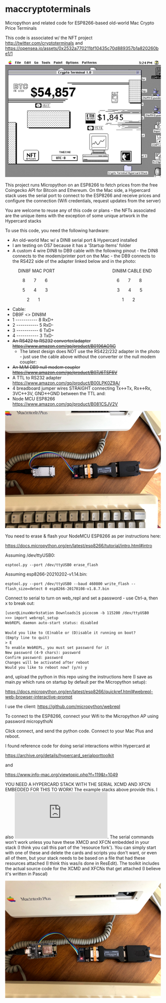 # maccryptoterminals
Micropython and related code for ESP8266-based old-world Mac Crypto Price Terminals

This code is associated w/ the NFT project http://twitter.com/cryptoterminals and https://opensea.io/assets/0x2532a770211bf10435c70d889357b1a820260be1/1

![Mac Crypto Terminal](https://github.com/cryptoterminals/maccryptoterminals/blob/main/Screenshot_2021-03-09_15-25-08.png?raw=true)

This project runs Micropython on an ESP8266 to fetch prices from the free Coingecko API for Bitcoin and Ethereum. On the Mac side, a Hypercard stack uses the serial port to connect to the ESP8266 and receive prices and configure the connection (Wifi credentials, request updates from the server)

You are welcome to reuse any of this code or plans - the NFTs associated are the unique items with the exception of some unique artwork in the Hypercard stacks

To use this code, you need the following hardware:

* An old-world Mac w/ a DIN8 serial port & Hypercard installed
* I am testing on OS7 because it has a 'Startup Items' folder
* A custom 4 wire DIN8 to DB9 cable with the following pinout - the DIN8 connects to the modem/printer port on the Mac - the DB9 connects to the RS422 side of the adapter linked below and in the photo:

   DIN8F MAC PORT              DIN8M CABLE END
 
    8  7  6                6  7  8
 
    5  4  3                3  4  5
 
     2  1                   1  2
 
  * Cable:
  * DB9F   <>    DIN8M                         
  * 1 ----------- 8 RxD+                          
  * 2 ----------- 5 RxD-                          
  * 3 ----------- 6 TxD+                          
  * 4 ----------- 3 TxD-
* ~~An RS422 to RS232 converter/adapter https://www.amazon.com/gp/product/B0196AO1IG~~
  * The latest design does NOT use the RS422/232 adapter in the photo - just use the cable above without the converter or the null modem coupler:
* ~~An M/M DB9 null modem coupler https://www.amazon.com/gp/product/B07J6TSF6V~~
* A TTL to RS232 adapter https://www.amazon.com/gp/product/B00LPK0Z9A/
* 4 breadboard jumper wires STRAIGHT connecting Tx<->Tx, Rx<->Rx, 3VC<->3V, GND<->GND between the TTL and:
* Node MCU ESP8266 https://www.amazon.com/gp/product/B081CSJV2V


![cable chain](https://github.com/cryptoterminals/maccryptoterminals/blob/main/IMG_7368.jpg?raw=true)


You need to erase & flash your NodeMCU ESP8266 as per instructions here:

https://docs.micropython.org/en/latest/esp8266/tutorial/intro.html#intro

Assuming /dev/ttyUSB0:
```
esptool.py --port /dev/ttyUSB0 erase_flash
```
Assuming esp8266-20210202-v1.14.bin:
```
esptool.py --port /dev/ttyUSB0 --baud 460800 write_flash --flash_size=detect 0 esp8266-20170108-v1.8.7.bin
```
Connect to serial to turn on web_repl and set a password - use Ctrl-a, then x to break out:
```
[user@LinuxWorkstation Downloads]$ picocom -b 115200 /dev/ttyUSB0
>>> import webrepl_setup
WebREPL daemon auto-start status: disabled

Would you like to (E)nable or (D)isable it running on boot?
(Empty line to quit)
> E
To enable WebREPL, you must set password for it
New password (4-9 chars): password
Confirm password: password
Changes will be activated after reboot
Would you like to reboot now? (y/n) y
```

and, upload the python in this repo using the instructions here (I save as main.py which runs on startup by default per the Micropython setup):

https://docs.micropython.org/en/latest/esp8266/quickref.html#webrepl-web-browser-interactive-prompt

I use the client: https://github.com/micropython/webrepl

To connect to the ESP8266, connect your Wifi to the Micropython AP using password micropythoN

Click connect, and send the python code. Connect to your Mac Plus and reboot. 

I found reference code for doing serial interactions within Hypercard at 

https://archive.org/details/hypercard_serialporttoolkit

and

https://www.info-mac.org/viewtopic.php?f=119&t=1049

YOU NEED A HYPERCARD STACK WITH THE SERIAL XCMD AND XFCN EMBEDDED FOR THIS TO WORK! The example stacks above provide this. I also ![added it to the repo](https://github.com/cryptoterminals/maccryptoterminals/blob/main/HyperCardSerialToolkit.img). The serial commands won't work unless you have these XMCD and XFCN embedded in your stack (I think you call this part of the 'resource fork'). You can simply start with one of these and delete the cards and scripts you don't want, or even all of them, but your stack needs to be based on a file that had these resources attached (I think this was/is done in ResEdit). The toolkit includes the actual source code for the XCMD and XFCNs that get attached (I believe it's written in Pascal) 

![cable chain2](https://github.com/cryptoterminals/maccryptoterminals/blob/main/IMG_7369.jpg?raw=true)
